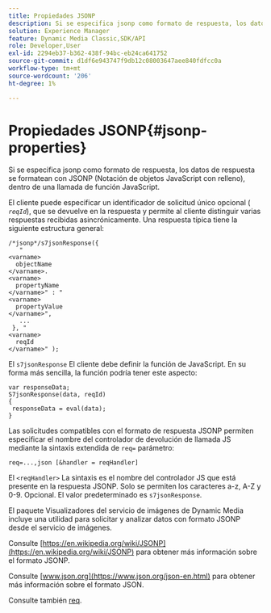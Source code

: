 ```yaml
---
title: Propiedades JSONP
description: Si se especifica jsonp como formato de respuesta, los datos de respuesta se formatean con JSONP (Notación de objetos JavaScript con relleno), dentro de una llamada de función JavaScript.
solution: Experience Manager
feature: Dynamic Media Classic,SDK/API
role: Developer,User
exl-id: 2294eb37-b362-438f-94bc-eb24ca641752
source-git-commit: d1df6e943747f9db12c08003647aee840fdfcc0a
workflow-type: tm+mt
source-wordcount: '206'
ht-degree: 1%

---
```


# Propiedades JSONP{#jsonp-properties}

Si se especifica jsonp como formato de respuesta, los datos de respuesta se formatean con JSONP (Notación de objetos JavaScript con relleno), dentro de una llamada de función JavaScript.

El cliente puede especificar un identificador de solicitud único opcional ( *`reqId`*), que se devuelve en la respuesta y permite al cliente distinguir varias respuestas recibidas asincrónicamente. Una respuesta típica tiene la siguiente estructura general:

```
/*jsonp*/s7jsonResponse({ 
   " 
<varname>
  objectName 
</varname>. 
<varname>
  propertyName 
</varname>" : " 
<varname>
  propertyValue 
</varname>", 
   ... 
 }, " 
<varname>
  reqId 
</varname>" );
```

El `s7jsonResponse` El cliente debe definir la función de JavaScript. En su forma más sencilla, la función podría tener este aspecto:

```
var responseData; 
S7jsonResponse(data, reqId) 
{ 
 responseData = eval(data); 
}
```

Las solicitudes compatibles con el formato de respuesta JSONP permiten especificar el nombre del controlador de devolución de llamada JS mediante la sintaxis extendida de `req=` parámetro:

`req=...,json [&handler = reqHandler]`

El `<reqHandler>` La sintaxis es el nombre del controlador JS que está presente en la respuesta JSONP. Solo se permiten los caracteres a-z, A-Z y 0-9. Opcional. El valor predeterminado es `s7jsonResponse`.

El paquete Visualizadores del servicio de imágenes de Dynamic Media incluye una utilidad para solicitar y analizar datos con formato JSONP desde el servicio de imágenes.

Consulte [https://en.wikipedia.org/wiki/JSONP](https://en.wikipedia.org/wiki/JSONP) para obtener más información sobre el formato JSONP.

Consulte [www.json.org](https://www.json.org/json-en.html) para obtener más información sobre el formato JSON.

Consulte también [req](../../../../../../is-api/http-ref/image-serving-api-ref/c-http-protocol-reference/c-command-reference/r-req/r-req.md#reference-907cdb4a97034db7ad94695f25552e76).
